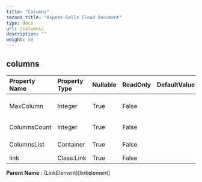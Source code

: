 ```yaml
---
title: "Columns"
second_title: "Aspose.Cells Cloud Document"
type: docs
url: /columns/
description: ""
weight: 50
---
```


## **columns**

 

| Property Name | Property Type | Nullable |  ReadOnly | DefaultValue | Description | 
| :- | :- | :- |:- |  :- | :- |
| MaxColumn | Integer | True |  False |  | The max column index. |  
| ColumnsCount | Integer | True |  False |  | Column count. |  
| ColumnsList | Container | True |  False |  | Columns list. |  
| link | Class:Link | True |  False |  |  |  

**Parent Name** : (LinkElement)[linkelement]

